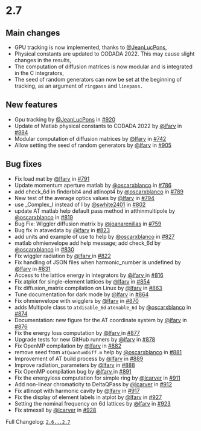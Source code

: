 
# 2.7
## Main changes
-  GPU tracking is now implemented, thanks to [@JeanLucPons](https://github.com/JeanLucPons), 
-  Physical constants are updated to CODADA 2022. This may cause slight changes in the results, 
-  The computation of diffusion matrices is now modular and is integrated in the C integrators, 
-  The seed of random generators can now be set at the beginning of tracking, as an argument of `ringpass` and `linepass.` 
## New features
-  Gpu tracking by [@JeanLucPons](https://github.com/JeanLucPons) in [\#920](https://github.com/atcollab/at/pull/920) 
-  Update of Matlab physical constants to CODADA 2022 by [@lfarv](https://github.com/lfarv) in [\#884](https://github.com/atcollab/at/pull/884) 
-  Modular computation of diffusion matrices by [@lfarv](https://github.com/lfarv) in [\#742](https://github.com/atcollab/at/pull/742) 
-  Allow setting the seed of random generators by [@lfarv](https://github.com/lfarv) in [\#905](https://github.com/atcollab/at/pull/905) 
## Bug fixes
-  Fix load mat by [@lfarv](https://github.com/lfarv) in [\#791](https://github.com/atcollab/at/pull/791) 
-  Update momentum aperture matlab by [@oscarxblanco](https://github.com/oscarxblanco) in [\#786](https://github.com/atcollab/at/pull/786) 
-  add check\_6d in findorbit4 and atlinopt4 by [@oscarxblanco](https://github.com/oscarxblanco) in [\#789](https://github.com/atcollab/at/pull/789) 
-  New test of the average optics values by [@lfarv](https://github.com/lfarv) in [\#794](https://github.com/atcollab/at/pull/794) 
-  use \_Complex\_I instead of I by [@swhite2401](https://github.com/swhite2401) in [\#802](https://github.com/atcollab/at/pull/802) 
-  update AT matlab help default pass method in atthinmultipole by [@oscarxblanco](https://github.com/oscarxblanco) in [\#819](https://github.com/atcollab/at/pull/819) 
-  Bug Fix: Wiggler diffusion matrix by [@joanarenillas](https://github.com/joanarenillas) in [\#759](https://github.com/atcollab/at/pull/759) 
-  Bug fix in atavedata by [@lfarv](https://github.com/lfarv) in [\#823](https://github.com/atcollab/at/pull/823) 
-  add units and example of use to help by [@oscarxblanco](https://github.com/oscarxblanco) in [\#827](https://github.com/atcollab/at/pull/827) 
-  matlab ohmienvelope add help message; add check\_6d by [@oscarxblanco](https://github.com/oscarxblanco) in [\#830](https://github.com/atcollab/at/pull/830) 
-  Fix wiggler radiation by [@lfarv ](https://github.com/lfarv)in [\#822](https://github.com/atcollab/at/pull/822) 
-  Fix handling of JSON files when harmonic\_number is undefined by [@lfarv](https://github.com/lfarv) in [\#831](https://github.com/atcollab/at/pull/831) 
-  Access to the lattice energy in integrators by [@lfarv ](https://github.com/lfarv)in [\#816](https://github.com/atcollab/at/pull/816) 
-  Fix atplot for single\-element lattices by [@lfarv](https://github.com/lfarv) in [\#854](https://github.com/atcollab/at/pull/854) 
-  Fix diffusion\_matrix compilation on Linux by [@lfarv](https://github.com/lfarv) in [\#863](https://github.com/atcollab/at/pull/863) 
-  Tune documentation for dark mode by [@lfarv](https://github.com/lfarv) in [\#864](https://github.com/atcollab/at/pull/864) 
-  Fix ohmienvelope with wigglers by [@lfarv](https://github.com/lfarv) in [\#870](https://github.com/atcollab/at/pull/870) 
-  adds Multipole class to `atdisable_6d` `atenable_6d` by [@oscarxblanco](https://github.com/oscarxblanco) in [\#874](https://github.com/atcollab/at/pull/874) 
-  Documentation: new figure for the AT coordinate system by [@lfarv](https://github.com/lfarv) in [\#876](https://github.com/atcollab/at/pull/876) 
-  Fix the energy loss computation by [@lfarv ](https://github.com/lfarv)in [\#877](https://github.com/atcollab/at/pull/877) 
-  Upgrade tests for new GitHub runners by [@lfarv](https://github.com/lfarv) in [\#878](https://github.com/atcollab/at/pull/878) 
-  Fix OpenMP compilation by [@lfarv](https://github.com/lfarv) in [\#882](https://github.com/atcollab/at/pull/882) 
-  remove seed from `atQuantumDiff.m` help by [@oscarxblanco](https://github.com/oscarxblanco) in [\#881](https://github.com/atcollab/at/pull/881) 
-  Improvement of AT build process by [@lfarv](https://github.com/lfarv) in [\#889](https://github.com/atcollab/at/pull/889) 
-  Improve radiation\_parameters by [@lfarv](https://github.com/lfarv) in [\#888](https://github.com/atcollab/at/pull/888) 
-  Fix OpenMP compilation bug by [@lfarv ](https://github.com/lfarv)in [\#891](https://github.com/atcollab/at/pull/891) 
-  Fix the energyloss computation for simple ring by [@lcarver](https://github.com/lcarver) in [\#911](https://github.com/atcollab/at/pull/911) 
-  Add non\-linear chromaticity to DeltaQPass by [@lcarver](https://github.com/lcarver) in [\#912](https://github.com/atcollab/at/pull/912) 
-  Fix atlinopt with harmonic cavity by [@lfarv](https://github.com/lfarv) in [\#917](https://github.com/atcollab/at/pull/917) 
-  Fix the display of element labels in atplot by [@lfarv](https://github.com/lfarv) in [\#927](https://github.com/atcollab/at/pull/927) 
-  Setting the nominal frequency on 6d lattices by [@lfarv](https://github.com/lfarv) in [\#923](https://github.com/atcollab/at/pull/923) 
-  Fix atmexall by [@lcarver](https://github.com/lcarver) in [\#928](https://github.com/atcollab/at/pull/928) 

 Full Changelog: [`2.6...2.7`](https://github.com/atcollab/at/compare/2.6...2.7)

